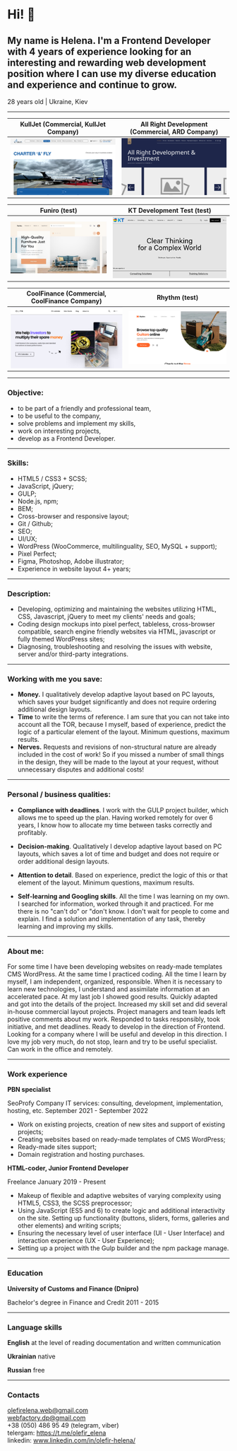 # Hi! 👋


## My name is Helena. I'm a Frontend Developer with 4 years of experience looking for an interesting and rewarding web development position where I can use my diverse education and experience and continue to grow. 

28 years old | Ukraine, Kiev

____
| KullJet (Commercial, KullJet Company)  | All Right Development (Commercial, ARD Company) |
| ------------- | ------------- |
| [![name](https://github.com/OlefirElena/KullJet/blob/main/img/cover.jpg)](https://kulljet.aero/)  | [![name](https://github.com/OlefirElena/AllRight/blob/main/img/cover.jpg)](https://www.all-right.com.ua/)  |

| Funiro (test)  | KT Development Test (test) |
| ------------- | ------------- |
| [![name](https://github.com/OlefirElena/funiro/blob/main/img/funiro.jpg)](https://olefirelena.github.io/funiro/)  | [![name](https://github.com/OlefirElena/KTDevelopmentTest/blob/main/img/cover.jpg)](https://github.com/OlefirElena/KTDevelopmentTest)  |

| CoolFinance (Commercial, CoolFinance Company)  | Rhythm (test) |
| ------------- | ------------- |
| [![name](https://github.com/OlefirElena/CoolFinance/blob/main/img/cover.jpg)](https://olefirelena.github.io/CoolFinance/)  | [![name](https://github.com/OlefirElena/Rhythm/blob/main/img/Slice1.jpg)](https://olefirelena.github.io/Rhythm/)  |

____

### Objective:

- to be part of a friendly and professional team,
- to be useful to the company,
- solve problems and implement my skills,
- work on interesting projects,
- develop as a Frontend Developer.

____

### Skills:

- HTML5 / CSS3 + SCSS;
- JavaScript, jQuery;
- GULP;
- Node.js, npm;
- BEM;
- Cross-browser and responsive layout;
- Git / Github;
- SEO;
- UI/UX;
- WordPress (WooCommerce, multilinguality, SEO, MySQL + support);
- Pixel Perfect;
- Figma, Photoshop, Adobe illustrator;
- Experience in website layout 4+ years;

____

### Description:

- Developing, optimizing and maintaining the websites utilizing HTML, CSS, Javascript, jQuery to meet my clients' needs and goals;
- Coding design mockups into pixel perfect, tableless, cross-browser compatible, search engine friendly websites via HTML, javascript or fully themed WordPress sites;
- Diagnosing, troubleshooting and resolving the issues with website, server and/or third-party integrations.

____

### Working with me you save:

- **Money.** I qualitatively develop adaptive layout based on PC layouts, which saves your budget significantly and does not require ordering additional design layouts.
- **Time** to write the terms of reference. I am sure that you can not take into account all the TOR, because I myself, based of experience, predict the logic of a particular element of the layout. Minimum questions, maximum results.
- **Nerves.** Requests and revisions of non-structural nature are already included in the cost of work! So if you missed a number of small things in the design, they will be made to the layout at your request, without unnecessary disputes and additional costs!


____

### Personal / business qualities:

- **Compliance with deadlines**.
I work with the GULP project builder, which allows me to speed up the plan. Having worked remotely for over 6 years, I know how to allocate my time between tasks correctly and profitably.

- **Decision-making**.
Qualitatively I develop adaptive layout based on PC layouts, which saves a lot of time and budget and does not require or order additional design layouts.

- **Attention to detail**.
Based on experience, predict the logic of this or that element of the layout. Minimum questions, maximum results.

- **Self-learning and Googling skills**.
All the time I was learning on my own. I searched for information, worked through it and practiced. For me there is no "can't do" or "don't know. I don't wait for people to come and explain. I find a solution and implementation of any task, thereby learning and improving my skills.

____

### About me:

For some time I have been developing websites on ready-made templates CMS WordPress. At the same time I practiced coding. All the time I learn by myself, I am independent, organized, responsible. When it is necessary to learn new technologies, I understand and assimilate information at an accelerated pace. At my last job I showed good results. Quickly adapted and got into the details of the project. Increased my skill set and did several in-house commercial layout projects. Project managers and team leads left positive comments about my work. Responded to tasks responsibly, took initiative, and met deadlines. Ready to develop in the direction of Frontend. Looking for a company where I will be useful and develop in this direction. I love my job very much, do not stop, learn and try to be useful specialist. Can work in the office and remotely.

____


### Work experience

**PBN specialist**

SeoProfy Company
IT services: consulting, development, implementation, hosting, etc.
September 2021 - September 2022
- Work on existing projects, creation of new sites and support of existing projects; 
- Creating websites based on ready-made templates of CMS WordPress; 
- Ready-made sites support; 
- Domain registration and hosting purchases.

**HTML-coder, Junior Frontend Developer**

Freelance
January 2019 - Present
- Makeup of flexible and adaptive websites of varying complexity using HTML5, CSS3, the SCSS preprocessor; 
- Using JavaScript (ES5 and 6) to create logic and additional interactivity on the site. Setting up functionality (buttons, sliders, forms, galleries and other elements) and writing scripts; 
- Ensuring the necessary level of user interface (UI - User Interface) and interaction experience (UX - User Experience); 
- Setting up a project with the Gulp builder and the npm package manage.

____

### Education

**University of Customs and Finance (Dnipro)**

Bachelor's degree in Finance and Credit
2011 - 2015

____

### Language skills

**English**
at the level of reading documentation and written communication

**Ukrainian**
native

**Russian**
free

____

### Contacts

olefirelena.web@gmail.com <br />
webfactory.dp@gmail.com <br />
+38 (050) 486 95 49 (telegram, viber)<br />
telergam: https://t.me/olefir_elena<br />
linkedin: www.linkedin.com/in/olefir-helena/
